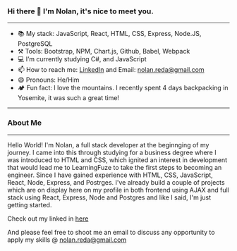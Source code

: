 

### Hi there 👋 I'm Nolan, it's nice to meet you.
___

- 📚 My stack: JavaScript, React, HTML, CSS, Express, Node.JS, PostgreSQL
- ⚒️ Tools: Bootstrap, NPM, Chart.js, Github, Babel, Webpack
- 💻 I’m currently studying C#, and JavaScript
- 📫 How to reach me: [LinkedIn](https://www.linkedin.com/in/nolanreda/) and Email: nolan.reda@gmail.com
- 😄 Pronouns: He/Him
- 🏕️ Fun fact: I love the mountains. I recently spent 4 days backpacking in Yosemite, it was such a great time!
___

### About Me
___ 
Hello World! I'm Nolan, a full stack developer at the beginnging of my journey. I came into this through studying for a business degree where I was introduced to HTML and CSS, which ignited an interest in development that would lead me to LearningFuze to take the first steps to becoming an engineer. Since I have gained experience with HTML, CSS, JavaScript, React, Node, Express, and Postrges. I've already build a couple of projects which are on display here on my profile in both frontend using AJAX and full stack using React, Express, Node and Postgres and like I said, I'm just getting started.

Check out my linked in [here](https://www.linkedin.com/in/nolanreda/)

And please feel free to shoot me an email to discuss any opportunity to apply my skills @ nolan.reda@gmail.com
